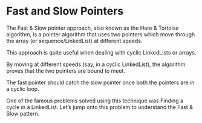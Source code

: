 # Fast and Slow Pointers

The Fast & Slow pointer approach, also known as the Hare & Tortoise algorithm, is a pointer algorithm that uses two pointers which move through the array (or sequence/LinkedList) at different speeds.

This approach is quite useful when dealing with cyclic LinkedLists or arrays.

By moving at different speeds (say, in a cyclic LinkedList), the algorithm proves that the two pointers are bound to meet.

The fast pointer should catch the slow pointer once both the pointers are in a cyclic loop.

One of the famous problems solved using this technique was Finding a cycle in a LinkedList. Let’s jump onto this problem to understand the Fast & Slow pattern.
